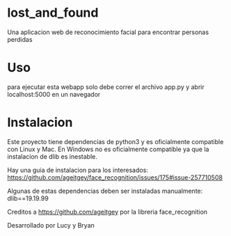 # lost_and_found

Una aplicacion web de reconocimiento facial para encontrar personas perdidas

# Uso
para ejecutar esta webapp solo debe correr el archivo app.py y abrir localhost:5000 en un navegador

# Instalacion
Este proyecto tiene dependencias de python3 y es oficialmente compatible con Linux y Mac.
En Windows no es oficialmente compatible ya que la instalacion de dlib es inestable. 

Hay una guia de instalacion para los interesados:
https://github.com/ageitgey/face_recognition/issues/175#issue-257710508

Algunas de estas dependencias deben ser instaladas manualmente:
dlib==19.19.99

Creditos a https://github.com/ageitgey por la libreria face_recognition

Desarrollado por Lucy y Bryan